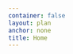 ```yaml
---
container: false
layout: plan
anchor: none
title: Home
---
```


<div class="above">
  <div class="container panel stack">
    <panel></panel>
  </div>
  <div class="container plan stack">
    <div class="col-md-10">
      <plan></plan>
    </div>
  </div>
</div>

<!-- <div class="container stack stream">
  <div class="col-md-10">
    <div class="mini-module">
      <h6>Stream:</h6>
      <script src="/~/at/lib/js/urb.js"/>
      <script src="https://cdn.rawgit.com/seatgeek/react-infinite/0.8.0/dist/react-infinite.js"/>
      <script src="https://cdnjs.cloudflare.com/ajax/libs/moment.js/2.11.2/moment-with-locales.js"/>
      <script src="https://cdnjs.cloudflare.com/ajax/libs/moment-timezone/0.5.1/moment-timezone.js"/>
      <script src="/talk/main.js"/>
      <link href="/talk/main.css" rel="stylesheet" />
      <talk readonly="" chrono="reverse" station="public"></talk>
    </div>
  </div>
</div> -->
